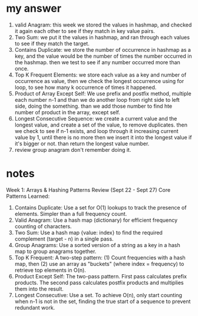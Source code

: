 # my answer

1. valid Anagram: this week we stored the values in hashmap, and checked it again each other to see if they match in key value pairs.
2. Two Sum: we put it the values in hashmap, and ran through each values to see if they match the target.
3. Contains Duplicate: we store the number of occurrence in hashmap as a key, and the value would be the number of times the number occurred in the hashmap. then we test to see if any number occurred more than once.
4. Top K Frequent Elements: we store each value as a key and number of occurrence as value, then we check the longest occurrence using for loop, to see how many k occurrence of times it happened.
5. Product of Array Except Self: We use prefix and postfix method, multiple each number n-1 and than we do another loop from right side to left side, doing the something. than we add those number to find hte number of product in the array, except self.
6. Longest Consecutive Sequence: we create a current value and the longest value, and create a set of the value, to remove duplicates. then we check to see if n-1 exists, and loop through it increasing current value by 1, until there is no more then we insert it into the longest value if it's bigger or not. than return the longest value number.
7. review group anagram don't remember doing it.


# notes
Week 1: Arrays & Hashing Patterns Review (Sept 22 - Sept 27)
Core Patterns Learned:
1. Contains Duplicate: Use a set for O(1) lookups to track the presence of elements. Simpler than a full frequency count.
2. Valid Anagram: Use a hash map (dictionary) for efficient frequency counting of characters.
3. Two Sum: Use a hash map {value: index} to find the required complement (target - n) in a single pass.
4. Group Anagrams: Use a sorted version of a string as a key in a hash map to group anagrams together.
5. Top K Frequent: A two-step pattern: (1) Count frequencies with a hash map, then (2) use an array as "buckets" (where index = frequency) to retrieve top elements in O(n).
6. Product Except Self: The two-pass pattern. First pass calculates prefix products. The second pass calculates postfix products and multiplies them into the result.
7. Longest Consecutive: Use a set. To achieve O(n), only start counting when n-1 is not in the set, finding the true start of a sequence to prevent redundant work.